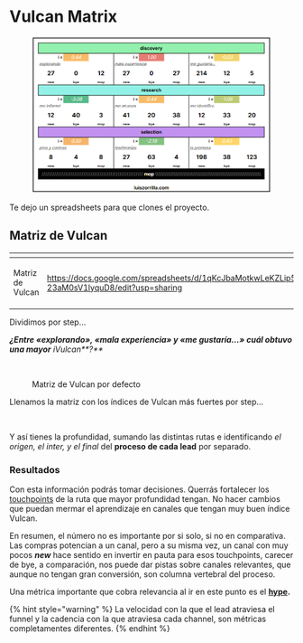 # Vulcan Matrix

<figure><img src="../../.gitbook/assets/image (2).png" alt=""><figcaption></figcaption></figure>

Te dejo un spreadsheets para que clones el proyecto.

## Matriz de Vulcan

<table data-view="cards"><thead><tr><th></th><th data-type="content-ref"></th><th data-hidden data-card-cover data-type="files"></th></tr></thead><tbody><tr><td>Matriz de Vulcan</td><td><a href="https://docs.google.com/spreadsheets/d/1qKcJbaMotkwLeKZLip5ZWG4Wlym3-23aM0sV1lyquD8/edit?usp=sharing">https://docs.google.com/spreadsheets/d/1qKcJbaMotkwLeKZLip5ZWG4Wlym3-23aM0sV1lyquD8/edit?usp=sharing</a></td><td><a href="../../.gitbook/assets/Captura de pantalla 2023-01-28 200815.png">Captura de pantalla 2023-01-28 200815.png</a></td></tr></tbody></table>

Dividimos por step…

_**¿Entre «**explorando**», «**mala experiencia**» y «**me gustaría…**» cuál obtuvo una mayor** iVulcan**?**_

<figure><img src="http://luiszorrilla.com/wp-content/uploads/2023/01/image-27-1-510x254.png" alt=""><figcaption><p>Matriz de Vulcan por defecto</p></figcaption></figure>

Llenamos la matriz con los índices de Vulcan más fuertes por step…

<figure><img src="http://luiszorrilla.com/wp-content/uploads/2023/01/Group-80-510x244.png" alt=""><figcaption></figcaption></figure>

Y así tienes la profundidad, sumando las distintas rutas e identificando _el origen, el inter, y el final_ del **proceso de cada lead** por separado.

### Resultados

Con esta información podrás tomar decisiones. Querrás fortalecer los [touchpoints](../../hype/touchpoints.md) de la ruta que mayor profundidad tengan. No hacer cambios que puedan mermar el aprendizaje en canales que tengan muy buen índice Vulcan.

En resumen, el número no es importante por si solo, si no en comparativa. Las compras potencian a un canal, pero a su misma vez, un canal con muy pocos _**new**_ hace sentido en invertir en pauta para esos touchpoints, carecer de bye, a comparación, nos puede dar pistas sobre canales relevantes, que aunque no tengan gran conversión, son columna vertebral del proceso.

Una métrica importante que cobra relevancia al ir en este punto es el [**hype**](../../hype/)**.**

{% hint style="warning" %}
La velocidad con la que el lead atraviesa el funnel y la cadencia con la que atraviesa cada channel, son métricas completamentes diferentes.
{% endhint %}

